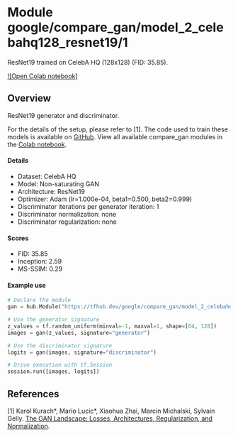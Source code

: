# Module google/compare_gan/model_2_celebahq128_resnet19/1
ResNet19 trained on CelebA HQ (128x128) (FID: 35.85).

<!-- module-type: image-generator -->
<!-- asset-path: legacy -->
<!-- network-architecture: resnet19 -->
<!-- dataset: celeba-hq -->
<!-- fine-tunable: false -->
<!-- format: hub -->


[![Open Colab notebook]](https://colab.research.google.com/github/google/compare_gan/blob/v2/compare_gan/src/tfhub_models.ipynb)

## Overview

ResNet19 generator and discriminator.

For the details of the setup, please refer to [1].
The code used to train these models is available on
[GitHub](https://github.com/google/compare_gan).
View all available compare_gan modules in the [Colab notebook](https://colab.research.google.com/github/google/compare_gan/blob/v2/compare_gan/src/tfhub_models.ipynb).

#### Details

* Dataset: CelebA HQ
* Model: Non-saturating GAN
* Architecture: ResNet19
* Optimizer: Adam (lr=1.000e-04, beta1=0.500, beta2=0.999)
* Discriminator iterations per generator iteration: 1
* Discriminator normalization: none
* Discriminator regularization: none

#### Scores

* FID: 35.85
* Inception: 2.59
* MS-SSIM: 0.29

#### Example use
```python
# Declare the module
gan = hub.Module("https://tfhub.dev/google/compare_gan/model_2_celebahq128_resnet19/1")

# Use the generator signature
z_values = tf.random_uniform(minval=-1, maxval=1, shape=[64, 128])
images = gan(z_values, signature="generator")

# Use the discriminator signature
logits = gan(images, signature="discriminator")

# Drive execution with tf.Session
session.run([images, logits])
```

## References

[1] Karol Kurach*, Mario Lucic*, Xiaohua Zhai, Marcin Michalski, Sylvain Gelly.
[The GAN Landscape: Losses, Architectures, Regularization, and Normalization](https://arxiv.org/abs/1807.04720).
